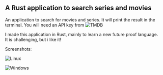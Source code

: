 ## A Rust application to search series and movies

An application to search for movies and series. It will print the result in the terminal. You will need an API key from ![TMDB](https://developer.themoviedb.org/docs/getting-started)

I made this application in Rust, mainly to learn a new future proof language. It is challenging, but i like it!

Screenshots:

![Linux](/../main/screenshots/peek.gif?raw=true")

![Windows](/../main/screenshots/windows.gif?raw=true")